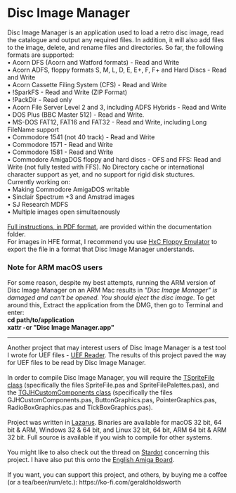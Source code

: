 # Disc Image Manager
Disc Image Manager is an application used to load a retro disc image, read the catalogue and output any required files. In addition, it will also add files to the image, delete, and rename files and directories. So far, the following formats are supported:<br>
• Acorn DFS (Acorn and Watford formats) - Read and Write<br>
• Acorn ADFS, floppy formats S, M, L, D, E, E+, F, F+ and Hard Discs - Read and Write<br>
• Acorn Cassette Filing System (CFS) - Read and Write<br>
• !SparkFS - Read and Write (ZIP Format)<br>
• !PackDir - Read only<br>
• Acorn File Server Level 2 and 3, including ADFS Hybrids - Read and Write<br>
• DOS Plus (BBC Master 512) - Read and Write.<br>
• MS-DOS FAT12, FAT16 and FAT32 - Read and Write, including Long FileName support<br>
• Commodore 1541 (not 40 track) - Read and Write<br>
• Commodore 1571 - Read and Write<br>
• Commodore 1581 - Read and Write<br>
• Commodore AmigaDOS floppy and hard discs - OFS and FFS: Read and Write (not fully tested with FFS). No Directory cache or international character support as yet, and no support for rigid disk stuctures.<br>
Currently working on:<br>
• Making Commodore AmigaDOS writable<br>
• Sinclair Spectrum +3 and Amstrad images<br>
• SJ Research MDFS<br>
• Multiple images open simultaenously<br>
<br>
<a href="https://github.com/geraldholdsworth/DiscImageManager/blob/main/Documentation/Disc%20Image%20Manager%20User%20Guide.pdf">Full instructions, in PDF format</a>, are provided within the documentation folder.
<br>
For images in HFE format, I recommend you use <a href="https://sourceforge.net/projects/hxcfloppyemu/">HxC Floppy Emulator</a> to export the file in a format that Disc Image Manager understands.<br>
<H3>Note for ARM macOS users</H3>
For some reason, despite my best attempts, running the ARM version of Disc Image Manager on an ARM Mac results in <i>"Disc Image Manager" is damaged and can't be opened. You should eject the disc image</i>. To get around this, Extract the application from the DMG, then go to Terminal and enter:<br>
<B>cd path/to/application</B><br>
<B>xattr -cr "Disc Image Manager.app"</B><br>
<hr>
Another project that may interest users of Disc Image Manager is a test tool I wrote for UEF files - <a href="https://github.com/geraldholdsworth/UEFReader">UEF Reader</a>. The results of this project paved the way for UEF files to be read by Disc Image Manager.<br>
<br>
In order to compile Disc Image Manager, you will require the <a href="https://github.com/geraldholdsworth/SpriteToBitmap">TSpriteFile class</a> (specifically the files SpriteFile.pas and SpriteFilePalettes.pas), and the <a href="https://github.com/geraldholdsworth/GJHCustomComponents">TGJHCustomComponents class</a> (specifically the files GJHCustomComponents.pas, ButtonGraphics.pas, PointerGraphics.pas, RadioBoxGraphics.pas and TickBoxGraphics.pas).<br>
<br>
  Project was written in <a href="https://www.lazarus-ide.org">Lazarus</a>. Binaries are available for macOS 32 bit, 64 bit &amp; ARM, Windows 32 &amp; 64 bit, and Linux 32 bit, 64 bit, ARM 64 bit &amp; ARM 32 bit. Full source is available if you wish to compile for other systems.<br>
<br>
You might like to also check out the thread on <a href="https://stardot.org.uk/forums/viewtopic.php?f=12&t=21252">Stardot</a> concerning this project. I have also put this onto the <a href="http://eab.abime.net/index.php">English Amiga Board</a>.<br>
<br>
If you want, you can support this project, and others, by buying me a coffee (or a tea/beer/rum/etc.): https://ko-fi.com/geraldholdsworth<br>
